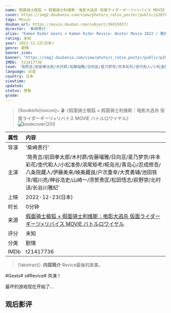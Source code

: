```yaml
---
name: 假面骑士极狐 × 假面骑士利维斯：电影大逃杀 仮面ライダーギーツ×リバイス MOVIE バトルロワイヤル
cover: https://img2.doubanio.com/view/photo/s_ratio_poster/public/p2876781423.jpg
tags: Movie
douban_url: https://movie.douban.com/subject/36015037/
director: '柴崎贵行'
alias: "Kamen Rider Geats × Kamen Rider Revice: Winter Movie 2022 / 蒙面超人Geats × 蒙面超人Revice Winter Movie 2022 / 假面骑士极狐 × 假面骑士利维斯 MOVIE Battle Royale"
rating: 未知
year: 2022-12-23(日本)
genre: 剧情
banner_icon: 
banner: "https://img2.doubanio.com/view/photo/s_ratio_poster/public/p2876781423.jpg"
IMDb:  t21417736
lead: '简秀吉/前田拳太郎/木村昴/佐藤瑠雅/日向亘/星乃梦奈/井本彩花/杢代和人/小松准弥/滨尾矩考/椛岛光/青岛心/忍成修吾/八条院藏人/伊藤美来/映美藏良/户次重幸/大贯勇辅/池田铁洋/堀川亮/神谷浩史/山崎一/须贺贵匡/松田悟志/萩野崇/北村谅/长谷川雅纪' 
language: 日语 
country: 日本 
viewtime:
updated: 
status: 想看
grade: 
---
```

> [!bookinfo|noicon]+ 🎬《假面骑士极狐 × 假面骑士利维斯：电影大逃杀 仮面ライダーギーツ×リバイス MOVIE バトルロワイヤル》
> ![bookcover|200](https://img2.doubanio.com/view/photo/s_ratio_poster/public/p2876781423.jpg)
>
| 属性 | 内容                                       |
|:---- |:------------------------------------------ |
| 导演 | '柴崎贵行'                         |
| 主演 | '简秀吉/前田拳太郎/木村昴/佐藤瑠雅/日向亘/星乃梦奈/井本彩花/杢代和人/小松准弥/滨尾矩考/椛岛光/青岛心/忍成修吾/八条院藏人/伊藤美来/映美藏良/户次重幸/大贯勇辅/池田铁洋/堀川亮/神谷浩史/山崎一/须贺贵匡/松田悟志/萩野崇/北村谅/长谷川雅纪'                             |
| 上映 | 2022-12-23(日本)                             |
| 时长 | 0分钟                   |
| 来源 | [假面骑士极狐 × 假面骑士利维斯：电影大逃杀 仮面ライダーギーツ×リバイス MOVIE バトルロワイヤル](https://movie.douban.com/subject/36015037/) |
| 评分 | 未知                           |
| 分类 | 剧情                            |
| IMDb | t21417736                             | 

> [!abstract]- **内容简介**
>  Revice最後的故事。

















#Geats# x#Revice# 共演！

















最坏的游戏现在开始了…
>  
## 观后影评
